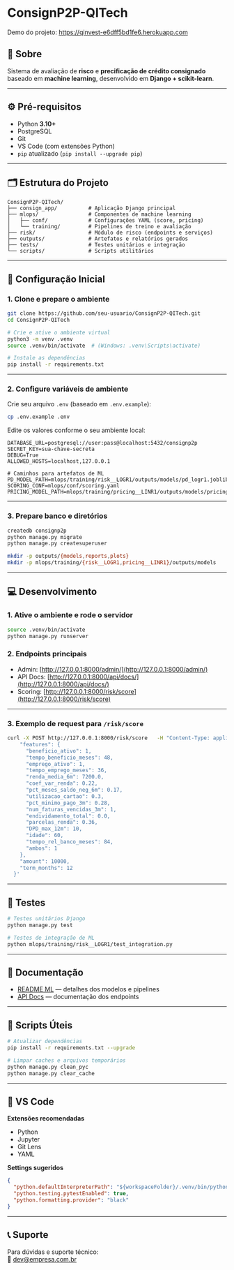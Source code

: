# ConsignP2P-QITech

Demo do projeto: https://qinvest-e6dff5bd1fe6.herokuapp.com

## 🧠 Sobre
Sistema de avaliação de **risco** e **precificação de crédito consignado** baseado em **machine learning**, desenvolvido em **Django + scikit-learn**.

---

## ⚙️ Pré-requisitos

- Python **3.10+**
- PostgreSQL
- Git
- VS Code (com extensões Python)
- `pip` atualizado (`pip install --upgrade pip`)

---

## 🗂️ Estrutura do Projeto
```
ConsignP2P-QITech/
├── consign_app/          # Aplicação Django principal
├── mlops/                # Componentes de machine learning
│   ├── conf/             # Configurações YAML (score, pricing)
│   └── training/         # Pipelines de treino e avaliação
├── risk/                 # Módulo de risco (endpoints e serviços)
├── outputs/              # Artefatos e relatórios gerados
├── tests/                # Testes unitários e integração
└── scripts/              # Scripts utilitários
```

---

## 🚀 Configuração Inicial

### 1. Clone e prepare o ambiente
```bash
git clone https://github.com/seu-usuario/ConsignP2P-QITech.git
cd ConsignP2P-QITech

# Crie e ative o ambiente virtual
python3 -m venv .venv
source .venv/bin/activate  # (Windows: .venv\Scripts\activate)

# Instale as dependências
pip install -r requirements.txt
```

---

### 2. Configure variáveis de ambiente
Crie seu arquivo `.env` (baseado em `.env.example`):
```bash
cp .env.example .env
```

Edite os valores conforme o seu ambiente local:
```env
DATABASE_URL=postgresql://user:pass@localhost:5432/consignp2p
SECRET_KEY=sua-chave-secreta
DEBUG=True
ALLOWED_HOSTS=localhost,127.0.0.1

# Caminhos para artefatos de ML
PD_MODEL_PATH=mlops/training/risk__LOGR1/outputs/models/pd_logr1.joblib
SCORING_CONF=mlops/conf/scoring.yaml
PRICING_MODEL_PATH=mlops/training/pricing__LINR1/outputs/models/pricing_linr1.joblib
```

---

### 3. Prepare banco e diretórios
```bash
createdb consignp2p
python manage.py migrate
python manage.py createsuperuser

mkdir -p outputs/{models,reports,plots}
mkdir -p mlops/training/{risk__LOGR1,pricing__LINR1}/outputs/models
```

---

## 💻 Desenvolvimento

### 1. Ative o ambiente e rode o servidor
```bash
source .venv/bin/activate
python manage.py runserver
```

### 2. Endpoints principais
- Admin: [http://127.0.0.1:8000/admin/](http://127.0.0.1:8000/admin/)
- API Docs: [http://127.0.0.1:8000/api/docs/](http://127.0.0.1:8000/api/docs/)
- Scoring: [http://127.0.0.1:8000/risk/score](http://127.0.0.1:8000/risk/score)

---

### 3. Exemplo de request para `/risk/score`
```bash
curl -X POST http://127.0.0.1:8000/risk/score   -H "Content-Type: application/json"   -d '{
    "features": {
      "beneficio_ativo": 1,
      "tempo_beneficio_meses": 48,
      "emprego_ativo": 1,
      "tempo_emprego_meses": 36,
      "renda_media_6m": 7200.0,
      "coef_var_renda": 0.22,
      "pct_meses_saldo_neg_6m": 0.17,
      "utilizacao_cartao": 0.3,
      "pct_minimo_pago_3m": 0.28,
      "num_faturas_vencidas_3m": 1,
      "endividamento_total": 0.0,
      "parcelas_renda": 0.36,
      "DPD_max_12m": 10,
      "idade": 60,
      "tempo_rel_banco_meses": 84,
      "ambos": 1
    },
    "amount": 10000,
    "term_months": 12
  }'
```

---

## 🧪 Testes

```bash
# Testes unitários Django
python manage.py test

# Testes de integração de ML
python mlops/training/risk__LOGR1/test_integration.py
```

---

## 📘 Documentação

- [README ML](mlops/README.md) — detalhes dos modelos e pipelines  
- [API Docs](docs/api.md) — documentação dos endpoints  

---

## 🧰 Scripts Úteis

```bash
# Atualizar dependências
pip install -r requirements.txt --upgrade

# Limpar caches e arquivos temporários
python manage.py clean_pyc
python manage.py clear_cache
```

---

## 🧩 VS Code

**Extensões recomendadas**
- Python
- Jupyter
- Git Lens
- YAML

**Settings sugeridos**
```json
{
  "python.defaultInterpreterPath": "${workspaceFolder}/.venv/bin/python",
  "python.testing.pytestEnabled": true,
  "python.formatting.provider": "black"
}
```

---

## 📞 Suporte

Para dúvidas e suporte técnico:  
📧 dev@empresa.com.br
